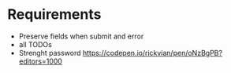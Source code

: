 # Requirements
* Preserve fields when submit and error
* all TODOs
* Strenght password https://codepen.io/rickvian/pen/oNzBgPB?editors=1000